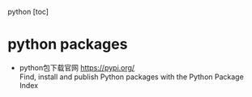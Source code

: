 python
[toc]

# python packages
- python包下载官网 https://pypi.org/  
  Find, install and publish Python packages with the Python Package Index